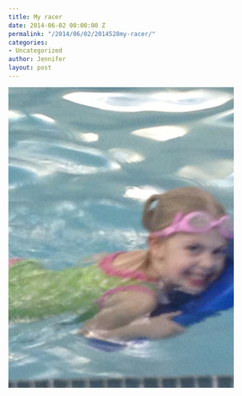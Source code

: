 ```yaml
---
title: My racer
date: 2014-06-02 00:00:00 Z
permalink: "/2014/06/02/2014528my-racer/"
categories:
- Uncategorized
author: Jennifer
layout: post
---
```


![](/assets/images/My-racer/iphone-20140528215746-0.jpg)
